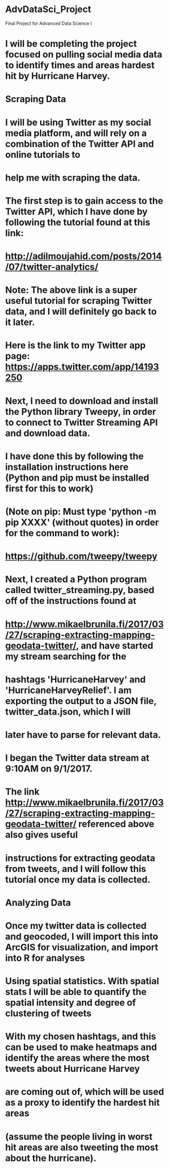 # AdvDataSci_Project
Final Project for Advanced Data Science I
# I will be completing the project focused on pulling social media data to identify times and areas hardest hit by Hurricane Harvey.
# Scraping Data #
# I will be using Twitter as my social media platform, and will rely on a combination of the Twitter API and online tutorials to 
# help me with scraping the data.
# The first step is to gain access to the Twitter API, which I have done by following the tutorial found at this link:
# http://adilmoujahid.com/posts/2014/07/twitter-analytics/
# Note: The above link is a super useful tutorial for scraping Twitter data, and I will definitely go back to it later.
# Here is the link to my Twitter app page: https://apps.twitter.com/app/14193250
# Next, I need to download and install the Python library Tweepy, in order to connect to Twitter Streaming API and download data.
# I have done this by following the installation instructions here (Python and pip must be installed first for this to work)
# (Note on pip: Must type 'python -m pip XXXX' (without quotes) in order for the command to work):
# https://github.com/tweepy/tweepy
# Next, I created a Python program called twitter_streaming.py, based off of the instructions found at
# http://www.mikaelbrunila.fi/2017/03/27/scraping-extracting-mapping-geodata-twitter/, and have started my stream searching for the 
# hashtags 'HurricaneHarvey' and 'HurricaneHarveyRelief'. I am exporting the output to a JSON file, twitter_data.json, which I will 
# later have to parse for relevant data.
# I began the Twitter data stream at 9:10AM on 9/1/2017.
# The link http://www.mikaelbrunila.fi/2017/03/27/scraping-extracting-mapping-geodata-twitter/ referenced above also gives useful
# instructions for extracting geodata from tweets, and I will follow this tutorial once my data is collected.
# Analyzing Data #
# Once my twitter data is collected and geocoded, I will import this into ArcGIS for visualization, and import into R for analyses
# Using spatial statistics. With spatial stats I will be able to quantify the spatial intensity and degree of clustering of tweets
# With my chosen hashtags, and this can be used to make heatmaps and identify the areas where the most tweets about Hurricane Harvey
# are coming out of, which will be used as a proxy to identify the hardest hit areas
# (assume the people living in worst hit areas are also tweeting the most about the hurricane).
